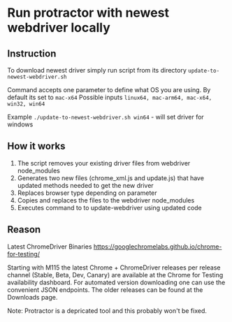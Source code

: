 # Run protractor with newest webdriver locally

## Instruction
To download newest driver simply run script from its directory
`update-to-newest-webdriver.sh`

Command accepts one parameter to define what OS you are using. By default its set to `mac-x64`
Possible inputs `linux64, mac-arm64, mac-x64, win32, win64`

Example `./update-to-newest-webdriver.sh win64` - will set driver for windows

## How it works
1. The script removes your existing driver files from webdriver node_modules
2. Generates two new files (chrome_xml.js and update.js) that have updated methods needed to get the new driver
3. Replaces browser type depending on parameter
4. Copies and replaces the files to the webdriver node_modules
5. Executes command to to update-webdriver using updated code


## Reason
Latest ChromeDriver Binaries https://googlechromelabs.github.io/chrome-for-testing/

Starting with M115 the latest Chrome + ChromeDriver releases per release channel (Stable, Beta, Dev, Canary) are available at the Chrome for Testing availability dashboard. For automated version downloading one can use the convenient JSON endpoints.
The older releases can be found at the Downloads page.


Note: Protractor is a depricated tool and this probably won't be fixed.